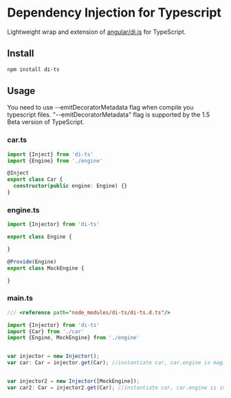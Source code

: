

# Dependency Injection for Typescript
Lightweight wrap and extension of [angular/di.js](https://github.com/angular/di.js) for TypeScript.


## Install
````bash
npm install di-ts
````

## Usage
 
You need to use --emitDecoratorMetadata flag when compile you typescript files. 
"--emitDecoratorMetadata" flag is supported by the 1.5 Beta version of TypeScript.

### car.ts
```typescript
import {Inject} from 'di-ts'
import {Engine} from './engine'

@Inject
export class Car {
  constructor(public engine: Engine) {}
}
```

### engine.ts
```typescript
import {Injector} from 'di-ts'

export class Engine {

}

@Provide(Engine)
export class MockEngine {

}
```

### main.ts
```typescript
/// <reference path="node_modules/di-ts/di-ts.d.ts"/>

import {Injector} from 'di-ts'
import {Car} from './car'
import {Engine, MockEngine} from './engine'


var injector = new Injector();
var car: Car = injector.get(Car); //instantiate car, car.engine is magically instance of Engine! :)


var injector2 = new Injector([MockEngine]);
var car2: Car = injector2.get(Car); //instantiate car, car.engine is instance of MockEngine! :)
```



